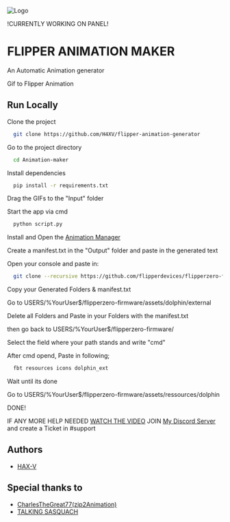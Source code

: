 
![Logo](https://i.ibb.co/RgdXs5p/title.png)

!CURRENTLY WORKING ON PANEL!



# FLIPPER ANIMATION MAKER

An Automatic Animation generator

Gif to Flipper Animation



## Run Locally

Clone the project

```bash
  git clone https://github.com/H4XV/flipper-animation-generator
```

Go to the project directory

```bash
  cd Animation-maker
```

Install dependencies

```bash
  pip install -r requirements.txt
```

Drag the GIFs to the "Input" folder

Start the app via cmd

```bash
  python script.py
```

Install and Open the [Animation Manager](https://github.com/Ooggle/FlipperAnimationManager)

Create a manifest.txt in the "Output" folder and paste in the generated text

Open your console and paste in:
```bash
  git clone --recursive https://github.com/flipperdevices/flipperzero-firmware.git
```

Copy your Generated Folders & manifest.txt

Go to USERS/%YourUser$/flipperzero-firmware/assets/dolphin/external

Delete all Folders and Paste in your Folders with the manifest.txt

then go back to USERS/%YourUser$/flipperzero-firmware/

Select the field where your path stands and write "cmd"

After cmd opend, Paste in following;
```bash
  fbt resources icons dolphin_ext
```

Wait until its done

Go to USERS/%YourUser$/flipperzero-firmware/assets/ressources/dolphin

DONE!

IF ANY MORE HELP NEEDED [WATCH THE VIDEO](https://www.youtube.com/watch?v=trpcZLlJtNw) JOIN [My Discord Server](https://discord.gg/5cc4qKYASs) and create a Ticket in #support

## Authors

- [HAX-V](https://www.github.com/H4XV)


## Special thanks to

 - [CharlesTheGreat77(zip2Animation)](https://github.com/CharlesTheGreat77)
 - [TALKING SASQUACH](https://github.com/skizzophrenic)



